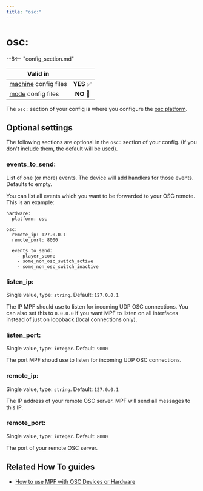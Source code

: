 ```yaml
---
title: "osc:"
---
```


# osc:


--8<-- "config_section.md"

| Valid in | |
|-----|:----:|
|[machine](instructions/machine_config.md) config files |**YES** :white_check_mark:|
|[mode](instructions/mode_config.md) config files|**NO** :no_entry_sign:|

The `osc:` section of your config is where you configure the
[osc platform](../hardware/osc.md).

## Optional settings

The following sections are optional in the `osc:` section of your
config. (If you don't include them, the default will be used).

### events_to_send:

List of one (or more) events. The device will add handlers for those
events. Defaults to empty.

You can list all events which you want to be forwarded to your OSC
remote. This is an example:

``` mpf-config
hardware:
  platform: osc

osc:
  remote_ip: 127.0.0.1
  remote_port: 8000

  events_to_send:
    - player_score
    - some_non_osc_switch_active
    - some_non_osc_switch_inactive
```

### listen_ip:

Single value, type: `string`. Default: `127.0.0.1`

The IP MPF should use to listen for incoming UDP OSC connections. You
can also set this to `0.0.0.0` if you want MPF to listen on all
interfaces instead of just on loopback (local connections only).

### listen_port:

Single value, type: `integer`. Default: `9000`

The port MPF shoud use to listen for incoming UDP OSC connections.

### remote_ip:

Single value, type: `string`. Default: `127.0.0.1`

The IP address of your remote OSC server. MPF will send all messages to
this IP.

### remote_port:

Single value, type: `integer`. Default: `8000`

The port of your remote OSC server.

## Related How To guides

* [How to use MPF with OSC Devices or Hardware](../hardware/osc.md)
